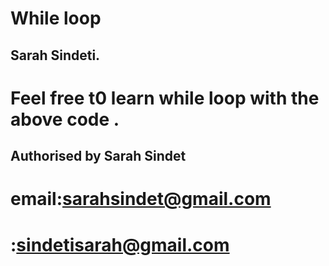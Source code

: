 # While loop
## Sarah Sindeti.

# Feel free t0 learn while loop with the above code .

## Authorised by Sarah Sindet
# email:sarahsindet@gmail.com
#      :sindetisarah@gmail.com